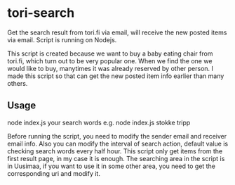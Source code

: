 tori-search
==========
Get the search result from tori.fi via email, will receive the new posted items via email. Script is running on Nodejs.

This script is created because we want to buy a baby eating chair from tori.fi, which turn out to be very popular one. When we find the one we would like to buy, manytimes it was already reserved by other person. I made this script so that can get the new posted item info earlier than many others. 

## Usage
node index.js your search words
e.g. node index.js stokke tripp

Before running the script, you need to modify the sender email and receiver email info. Also you can modify the interval of search action, default value is checking search words every half hour. This script only get items from the first result page, in my case it is enough. The searching area in the script is in Uusimaa, if you want to use it in some other area, you need to get the corresponding uri and modify it.



